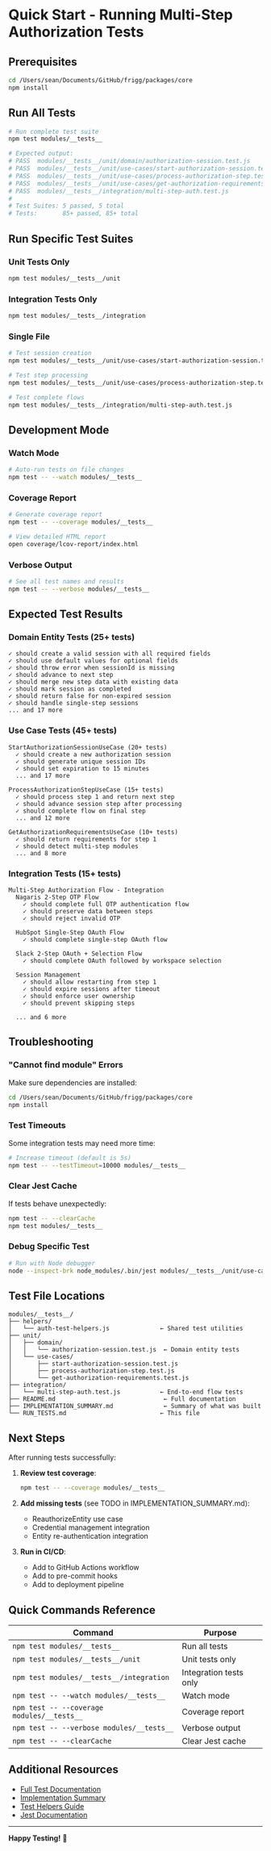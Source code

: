 # Quick Start - Running Multi-Step Authorization Tests

## Prerequisites

```bash
cd /Users/sean/Documents/GitHub/frigg/packages/core
npm install
```

## Run All Tests

```bash
# Run complete test suite
npm test modules/__tests__

# Expected output:
# PASS  modules/__tests__/unit/domain/authorization-session.test.js
# PASS  modules/__tests__/unit/use-cases/start-authorization-session.test.js
# PASS  modules/__tests__/unit/use-cases/process-authorization-step.test.js
# PASS  modules/__tests__/unit/use-cases/get-authorization-requirements.test.js
# PASS  modules/__tests__/integration/multi-step-auth.test.js
#
# Test Suites: 5 passed, 5 total
# Tests:       85+ passed, 85+ total
```

## Run Specific Test Suites

### Unit Tests Only
```bash
npm test modules/__tests__/unit
```

### Integration Tests Only
```bash
npm test modules/__tests__/integration
```

### Single File
```bash
# Test session creation
npm test modules/__tests__/unit/use-cases/start-authorization-session.test.js

# Test step processing
npm test modules/__tests__/unit/use-cases/process-authorization-step.test.js

# Test complete flows
npm test modules/__tests__/integration/multi-step-auth.test.js
```

## Development Mode

### Watch Mode
```bash
# Auto-run tests on file changes
npm test -- --watch modules/__tests__
```

### Coverage Report
```bash
# Generate coverage report
npm test -- --coverage modules/__tests__

# View detailed HTML report
open coverage/lcov-report/index.html
```

### Verbose Output
```bash
# See all test names and results
npm test -- --verbose modules/__tests__
```

## Expected Test Results

### Domain Entity Tests (25+ tests)
```
✓ should create a valid session with all required fields
✓ should use default values for optional fields
✓ should throw error when sessionId is missing
✓ should advance to next step
✓ should merge new step data with existing data
✓ should mark session as completed
✓ should return false for non-expired session
✓ should handle single-step sessions
... and 17 more
```

### Use Case Tests (45+ tests)
```
StartAuthorizationSessionUseCase (20+ tests)
  ✓ should create a new authorization session
  ✓ should generate unique session IDs
  ✓ should set expiration to 15 minutes
  ... and 17 more

ProcessAuthorizationStepUseCase (15+ tests)
  ✓ should process step 1 and return next step
  ✓ should advance session step after processing
  ✓ should complete flow on final step
  ... and 12 more

GetAuthorizationRequirementsUseCase (10+ tests)
  ✓ should return requirements for step 1
  ✓ should detect multi-step modules
  ... and 8 more
```

### Integration Tests (15+ tests)
```
Multi-Step Authorization Flow - Integration
  Nagaris 2-Step OTP Flow
    ✓ should complete full OTP authentication flow
    ✓ should preserve data between steps
    ✓ should reject invalid OTP
  
  HubSpot Single-Step OAuth Flow
    ✓ should complete single-step OAuth flow
  
  Slack 2-Step OAuth + Selection Flow
    ✓ should complete OAuth followed by workspace selection
  
  Session Management
    ✓ should allow restarting from step 1
    ✓ should expire sessions after timeout
    ✓ should enforce user ownership
    ✓ should prevent skipping steps
  
  ... and 6 more
```

## Troubleshooting

### "Cannot find module" Errors

Make sure dependencies are installed:
```bash
cd /Users/sean/Documents/GitHub/frigg/packages/core
npm install
```

### Test Timeouts

Some integration tests may need more time:
```bash
# Increase timeout (default is 5s)
npm test -- --testTimeout=10000 modules/__tests__
```

### Clear Jest Cache

If tests behave unexpectedly:
```bash
npm test -- --clearCache
npm test modules/__tests__
```

### Debug Specific Test

```bash
# Run with Node debugger
node --inspect-brk node_modules/.bin/jest modules/__tests__/unit/use-cases/start-authorization-session.test.js
```

## Test File Locations

```
modules/__tests__/
├── helpers/
│   └── auth-test-helpers.js              ← Shared test utilities
├── unit/
│   ├── domain/
│   │   └── authorization-session.test.js  ← Domain entity tests
│   └── use-cases/
│       ├── start-authorization-session.test.js
│       ├── process-authorization-step.test.js
│       └── get-authorization-requirements.test.js
├── integration/
│   └── multi-step-auth.test.js           ← End-to-end flow tests
├── README.md                              ← Full documentation
├── IMPLEMENTATION_SUMMARY.md              ← Summary of what was built
└── RUN_TESTS.md                          ← This file
```

## Next Steps

After running tests successfully:

1. **Review test coverage**:
   ```bash
   npm test -- --coverage modules/__tests__
   ```

2. **Add missing tests** (see TODO in IMPLEMENTATION_SUMMARY.md):
   - ReauthorizeEntity use case
   - Credential management integration
   - Entity re-authentication integration

3. **Run in CI/CD**:
   - Add to GitHub Actions workflow
   - Add to pre-commit hooks
   - Add to deployment pipeline

## Quick Commands Reference

| Command | Purpose |
|---------|---------|
| `npm test modules/__tests__` | Run all tests |
| `npm test modules/__tests__/unit` | Unit tests only |
| `npm test modules/__tests__/integration` | Integration tests only |
| `npm test -- --watch modules/__tests__` | Watch mode |
| `npm test -- --coverage modules/__tests__` | Coverage report |
| `npm test -- --verbose modules/__tests__` | Verbose output |
| `npm test -- --clearCache` | Clear Jest cache |

## Additional Resources

- [Full Test Documentation](./README.md)
- [Implementation Summary](./IMPLEMENTATION_SUMMARY.md)
- [Test Helpers Guide](./helpers/auth-test-helpers.js)
- [Jest Documentation](https://jestjs.io/docs/getting-started)

---

**Happy Testing!** 🧪
